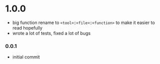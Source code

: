 # 1.0.0

* big function rename to `<tool>`::`<file>`::`<function>` to make it easier to read hopefully
* wrote a lot of tests, fixed a lot of bugs


### 0.0.1

* initial commit
